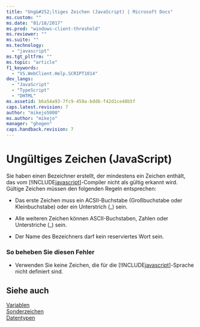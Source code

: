 ```yaml
---
title: "Ung&#252;ltiges Zeichen (JavaScript) | Microsoft Docs"
ms.custom: ""
ms.date: "01/18/2017"
ms.prod: "windows-client-threshold"
ms.reviewer: ""
ms.suite: ""
ms.technology: 
  - "javascript"
ms.tgt_pltfrm: ""
ms.topic: "article"
f1_keywords: 
  - "VS.WebClient.Help.SCRIPT1014"
dev_langs: 
  - "JavaScript"
  - "TypeScript"
  - "DHTML"
ms.assetid: b6a54a93-7fc9-459a-bdd6-f42d1ce40b5f
caps.latest.revision: 7
author: "mikejo5000"
ms.author: "mikejo"
manager: "ghogen"
caps.handback.revision: 7
---
```

# Ung&#252;ltiges Zeichen (JavaScript)
Sie haben einen Bezeichner erstellt, der mindestens ein Zeichen enthält, das vom [!INCLUDE[javascript](../../javascript/includes/javascript-md.md)]\-Compiler nicht als gültig erkannt wird.  Gültige Zeichen müssen den folgenden Regeln entsprechen:  
  
-   Das erste Zeichen muss ein ACSII\-Buchstabe \(Großbuchstabe oder Kleinbuchstabe\) oder ein Unterstrich \(\_\) sein.  
  
-   Alle weiteren Zeichen können ASCII\-Buchstaben, Zahlen oder Unterstriche \(\_\) sein.  
  
-   Der Name des Bezeichners darf kein reserviertes Wort sein.  
  
### So beheben Sie diesen Fehler  
  
-   Verwenden Sie keine Zeichen, die für die [!INCLUDE[javascript](../../javascript/includes/javascript-md.md)]\-Sprache nicht definiert sind.  
  
## Siehe auch  
 [Variablen](../../javascript/variables-javascript.md)   
 [Sonderzeichen](../../javascript/advanced/special-characters-javascript.md)   
 [Datentypen](../../javascript/data-types-javascript.md)